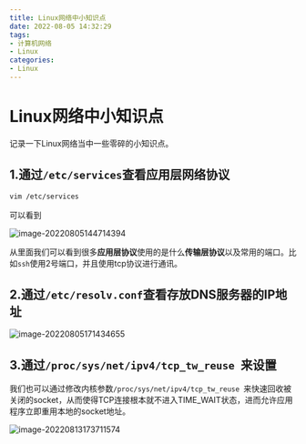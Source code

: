 ```yaml
---
title: Linux网络中小知识点
date: 2022-08-05 14:32:29
tags:
- 计算机网络
- Linux
categories:
- Linux
---
```


# Linux网络中小知识点

记录一下Linux网络当中一些零碎的小知识点。

<!--more-->

## 1.通过`/etc/services`查看应用层网络协议

```sh
vim /etc/services
```

可以看到

![image-20220805144714394](https://cdn.jsdelivr.net/gh/zhou-ning/blog-image-bed@main/Linux/image-20220805144714394.png)

从里面我们可以看到很多**应用层协议**使用的是什么**传输层协议**以及常用的端口。比如`ssh`使用2号端口，并且使用tcp协议进行通讯。

## 2.通过`/etc/resolv.conf`查看存放DNS服务器的IP地址

![image-20220805171434655](https://cdn.jsdelivr.net/gh/zhou-ning/blog-image-bed@main/Linux//image-20220805171434655.png)

## 3.通过`/proc/sys/net/ipv4/tcp_tw_reuse `来设置

我们也可以通过修改内核参数`/proc/sys/net/ipv4/tcp_tw_reuse `来快速回收被关闭的socket，从而使得TCP连接根本就不进入TIME_WAIT状态，进而允许应用程序立即重用本地的socket地址。

![image-20220813173711574](新建文件夹/image-20220813173711574.png)

